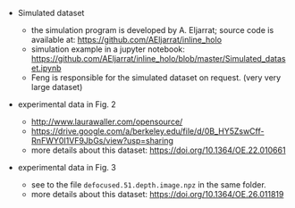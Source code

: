 + Simulated dataset
    - the simulation program is developed by A. Eljarrat; source code is available at: <https://github.com/AEljarrat/inline_holo>
    - simulation example in a jupyter notebook: <https://github.com/AEljarrat/inline_holo/blob/master/Simulated_dataset.ipynb>
    - Feng is responsible for the simulated dataset on request. (very very large dataset)

+ experimental data in Fig. 2
    + http://www.laurawaller.com/opensource/
    + <https://drive.google.com/a/berkeley.edu/file/d/0B_HY5ZswCff-RnFWY0I1VF9JbGs/view?usp=sharing>
    + more details about this dataset: <https://doi.org/10.1364/OE.22.010661>

+ experimental data in Fig. 3
    + see to the file `defocused.51.depth.image.npz` in the same folder.
    + more details about this dataset: <https://doi.org/10.1364/OE.26.011819>


